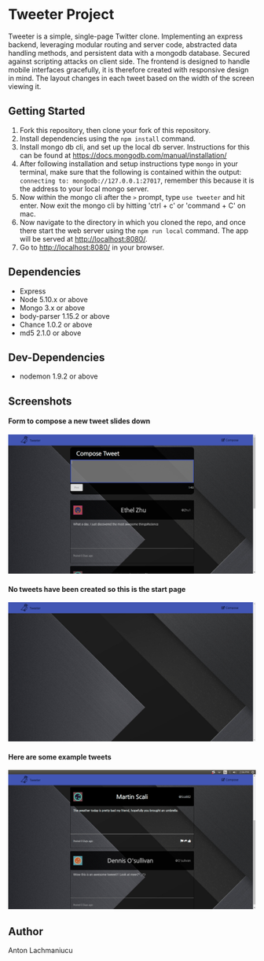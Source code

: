 # Tweeter Project

Tweeter is a simple, single-page Twitter clone. Implementing an express backend, leveraging modular routing and server code, abstracted data handling methods, and persistent data with a mongodb database. Secured against scripting attacks on client side. The frontend is designed to handle mobile interfaces gracefully, it is therefore created with responsive design in mind. The layout changes in each tweet based on the width of the screen viewing it.

## Getting Started

1. Fork this repository, then clone your fork of this repository.
2. Install dependencies using the `npm install` command.
3. Install mongo db cli, and set up the local db server. Instructions for this can be found at <https://docs.mongodb.com/manual/installation/>
4. After following installation and setup instructions type `mongo` in your terminal, make sure that the following is contained within the output: `connecting to: mongodb://127.0.0.1:27017`, remember this because it is the address to your local mongo server.
5. Now within the mongo cli after the `>` prompt, type `use tweeter` and hit enter. Now exit the mongo cli by hitting 'ctrl + c' or 'command + C' on mac.
6. Now navigate to the directory in which you cloned the repo, and once there start the web server using the `npm run local` command. The app will be served at <http://localhost:8080/>.
7. Go to <http://localhost:8080/> in your browser.

## Dependencies

- Express
- Node 5.10.x or above
- Mongo 3.x or above
- body-parser 1.15.2 or above
- Chance 1.0.2 or above
- md5 2.1.0 or above

## Dev-Dependencies
- nodemon 1.9.2 or above

## Screenshots

#### Form to compose a new tweet slides down

![alt text](https://github.com/anton2mihail/tweeter/blob/master/screenshots/tweeter-compose.png "Compose a new tweet")

#### No tweets have been created so this is the start page

![alt text](https://github.com/anton2mihail/tweeter/blob/master/screenshots/tweeter-start.png "No tweets yet")

#### Here are some example tweets

![alt text](https://github.com/anton2mihail/tweeter/blob/master/screenshots/tweeter-tweets.png "Some tweets in the page")

## Author
Anton Lachmaniucu
